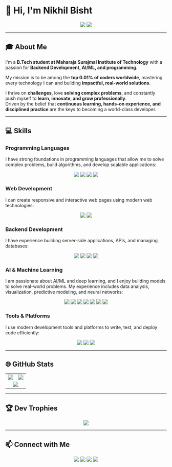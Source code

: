 # 👋 Hi, I'm Nikhil Bisht  

<p align="center">
  <img src="https://visitor-badge.laobi.icu/badge?page_id=THE-NIKHIL07.THE-NIKHIL07" />
  <img src="https://img.shields.io/badge/Student-Maharaja_Surajmal_Institute_of_Tech-blue" />
</p>

---

## 🎓 About Me  
I'm a **B.Tech student at Maharaja Surajmal Institute of Technology** with a passion for **Backend Development, AI/ML, and programming**.  

My mission is to be among the **top 0.01% of coders worldwide**, mastering every technology I can and building **impactful, real-world solutions**.  

I thrive on **challenges**, love **solving complex problems**, and constantly push myself to **learn, innovate, and grow professionally**.  
Driven by the belief that **continuous learning, hands-on experience, and disciplined practice** are the keys to becoming a world-class developer.  

---

## 💻 Skills  

### Programming Languages  
I have strong foundations in programming languages that allow me to solve complex problems, build algorithms, and develop scalable applications:  

<p align="center">
  <img src="https://img.shields.io/badge/-Java-181717?style=flat&logo=java" />
  <img src="https://img.shields.io/badge/-Python-181717?style=flat&logo=python" />
  <img src="https://img.shields.io/badge/-C++-181717?style=flat&logo=cplusplus" />
  <img src="https://img.shields.io/badge/-C-181717?style=flat&logo=c" />
</p>

### Web Development  
I can create responsive and interactive web pages using modern web technologies:  

<p align="center">
  <img src="https://img.shields.io/badge/-HTML5-181717?style=flat&logo=html5" />
  <img src="https://img.shields.io/badge/-CSS3-181717?style=flat&logo=css3" />
</p>

### Backend Development  
I have experience building server-side applications, APIs, and managing databases:  

<p align="center">
  <img src="https://img.shields.io/badge/-Java-181717?style=flat&logo=java" />
  <img src="https://img.shields.io/badge/-Spring_Boot-181717?style=flat&logo=springboot" />
  <img src="https://img.shields.io/badge/-Flask-181717?style=flat&logo=flask" />
  <img src="https://img.shields.io/badge/-REST_API-181717?style=flat" />
</p>

### AI & Machine Learning  
I am passionate about AI/ML and deep learning, and I enjoy building models to solve real-world problems. My experience includes data analysis, visualization, predictive modeling, and neural networks:  

<p align="center">
  <img src="https://img.shields.io/badge/-TensorFlow-181717?style=flat&logo=tensorflow" />
  <img src="https://img.shields.io/badge/-PyTorch-181717?style=flat&logo=pytorch" />
  <img src="https://img.shields.io/badge/-Scikit--Learn-181717?style=flat&logo=scikitlearn" />
  <img src="https://img.shields.io/badge/-Pandas-181717?style=flat&logo=pandas" />
  <img src="https://img.shields.io/badge/-Matplotlib-181717?style=flat&logo=matplotlib" />
  <img src="https://img.shields.io/badge/-Seaborn-181717?style=flat&logo=seaborn" />
  <img src="https://img.shields.io/badge/-Neural_Networks-181717?style=flat" />
</p>

### Tools & Platforms  
I use modern development tools and platforms to write, test, and deploy code efficiently:  

<p align="center">
  <img src="https://img.shields.io/badge/-Git-181717?style=flat&logo=git" />
  <img src="https://img.shields.io/badge/-Docker-181717?style=flat&logo=docker" />
  <img src="https://img.shields.io/badge/-VS_Code-181717?style=flat&logo=visualstudiocode" />
</p>

---

## 🌐 GitHub Stats  

<table align="center">
  <tr>
    <td align="center"><img src="https://github-readme-streak-stats.herokuapp.com/?user=THE-NIKHIL07&theme=tokyonight&hide_border=true" /></td>
    <td align="center"><img src="https://github-readme-stats.vercel.app/api?username=THE-NIKHIL07&show_icons=true&theme=tokyonight&hide_border=true" /></td>
  </tr>
  <tr>
    <td colspan="2" align="center"><img src="https://github-readme-stats.vercel.app/api/top-langs/?username=THE-NIKHIL07&layout=compact&theme=tokyonight&hide_border=true" /></td>
  </tr>
</table>

---

## 🏆 Dev Trophies  

<p align="center">
  <img src="https://github-profile-trophy.vercel.app/?username=THE-NIKHIL07&theme=tokyonight&no-bg=true&no-frame=true&margin-w=10" />
</p>

---

## 📫 Connect with Me  

<p align="center">
  <a href="mailto:your_email@gmail.com"><img src="https://img.shields.io/badge/-Email-181717?style=flat&logo=gmail&logoColor=white" /></a>
  <a href="https://www.linkedin.com/in/nikhil-bisht-86b64036a/"><img src="https://img.shields.io/badge/-LinkedIn-181717?style=flat&logo=linkedin" /></a>
  <a href="https://github.com/THE-NIKHIL07"><img src="https://img.shields.io/badge/-GitHub-181717?style=flat&logo=github" /></a>
  <a href="https://leetcode.com/u/THE-NIKHIL07/"><img src="https://img.shields.io/badge/-LeetCode-181717?style=flat&logo=leetcode" /></a>
</p>
